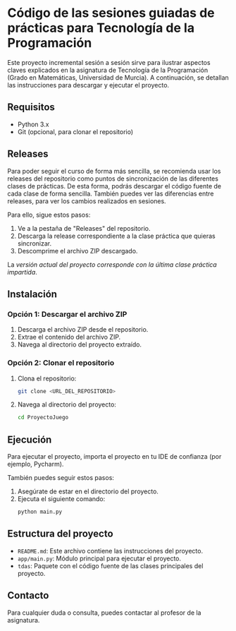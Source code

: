# Código de las sesiones guiadas de prácticas para Tecnología de la Programación

Este proyecto incremental sesión a sesión sirve para ilustrar aspectos claves explicados en la asignatura de Tecnología de la Programación (Grado en Matemáticas, Universidad de Murcia). A continuación, se detallan las instrucciones para descargar y ejecutar el proyecto.

## Requisitos

- Python 3.x
- Git (opcional, para clonar el repositorio)

## Releases

Para poder seguir el curso de forma más sencilla, se recomienda usar los releases del repositorio como puntos de sincronización de las diferentes clases de prácticas. De esta forma, podrás descargar el código fuente de cada clase de forma sencilla. También puedes ver las diferencias entre releases, para ver los cambios realizados en sesiones.

Para ello, sigue estos pasos:

1. Ve a la pestaña de "Releases" del repositorio.
2. Descarga la release correspondiente a la clase práctica que quieras sincronizar.
3. Descomprime el archivo ZIP descargado.

La *versión actual del proyecto corresponde con la última clase práctica impartida*.

## Instalación

### Opción 1: Descargar el archivo ZIP

1. Descarga el archivo ZIP desde el repositorio.
2. Extrae el contenido del archivo ZIP.
3. Navega al directorio del proyecto extraído.

### Opción 2: Clonar el repositorio

1. Clona el repositorio:
    ```bash
    git clone <URL_DEL_REPOSITORIO>
    ```
2. Navega al directorio del proyecto:
    ```bash
    cd ProyectoJuego
    ```

## Ejecución

Para ejecutar el proyecto, importa el proyecto en tu IDE de confianza (por ejemplo, Pycharm).

También puedes seguir estos pasos:

1. Asegúrate de estar en el directorio del proyecto.
2. Ejecuta el siguiente comando:
    ```bash
    python main.py
    ```

## Estructura del proyecto

- `README.md`: Este archivo contiene las instrucciones del proyecto.
- `app/main.py`: Módulo principal para ejecutar el proyecto.
- `tdas`: Paquete con el código fuente de las clases principales del proyecto.

## Contacto

Para cualquier duda o consulta, puedes contactar al profesor de la asignatura.